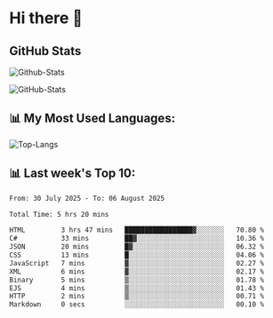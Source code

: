 # Hi there 👋

## GitHub Stats
![Github-Stats](https://github-readme-stats-sigma-five.vercel.app/api?username=ltorson&show_icons=true&theme=radical&count_private=true&show=reviews,discussions_started,discussions_answered,prs_merged,prs_merged_percentage)

![GitHub-Stats](https://github-readme-stats.vercel.app/api/wakatime?username=LeeTorson&theme=synthwave&size_weight=0.5&count_weight=0.5&title_color=36F9F6&langs_count=10&count_private=true)

## 📊 My Most Used Languages:
![Top-Langs](https://github-readme-stats-sigma-five.vercel.app/api/top-langs/?username=LTorson&layout=compact&langs_count=10)


## 📊 Last week's Top 10:
<!--START_SECTION:waka-->

```txt
From: 30 July 2025 - To: 06 August 2025

Total Time: 5 hrs 20 mins

HTML         3 hrs 47 mins   █████████████████▓░░░░░░░   70.80 %
C#           33 mins         ██▓░░░░░░░░░░░░░░░░░░░░░░   10.36 %
JSON         20 mins         █▓░░░░░░░░░░░░░░░░░░░░░░░   06.32 %
CSS          13 mins         █░░░░░░░░░░░░░░░░░░░░░░░░   04.06 %
JavaScript   7 mins          ▓░░░░░░░░░░░░░░░░░░░░░░░░   02.27 %
XML          6 mins          ▓░░░░░░░░░░░░░░░░░░░░░░░░   02.17 %
Binary       5 mins          ▒░░░░░░░░░░░░░░░░░░░░░░░░   01.78 %
EJS          4 mins          ▒░░░░░░░░░░░░░░░░░░░░░░░░   01.43 %
HTTP         2 mins          ▒░░░░░░░░░░░░░░░░░░░░░░░░   00.71 %
Markdown     0 secs          ░░░░░░░░░░░░░░░░░░░░░░░░░   00.10 %
```

<!--END_SECTION:waka-->

